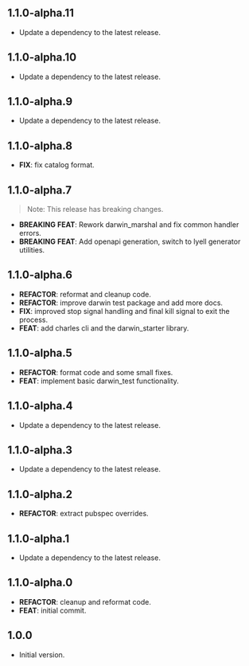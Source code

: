 ## 1.1.0-alpha.11

 - Update a dependency to the latest release.

## 1.1.0-alpha.10

 - Update a dependency to the latest release.

## 1.1.0-alpha.9

 - Update a dependency to the latest release.

## 1.1.0-alpha.8

 - **FIX**: fix catalog format.

## 1.1.0-alpha.7

> Note: This release has breaking changes.

 - **BREAKING** **FEAT**: Rework darwin_marshal and fix common handler errors.
 - **BREAKING** **FEAT**: Add openapi generation, switch to lyell generator utilities.

## 1.1.0-alpha.6

 - **REFACTOR**: reformat and cleanup code.
 - **REFACTOR**: improve darwin test package and add more docs.
 - **FIX**: improved stop signal handling and final kill signal to exit the process.
 - **FEAT**: add charles cli and the darwin_starter library.

## 1.1.0-alpha.5

 - **REFACTOR**: format code and some small fixes.
 - **FEAT**: implement basic darwin_test functionality.

## 1.1.0-alpha.4

 - Update a dependency to the latest release.

## 1.1.0-alpha.3

 - Update a dependency to the latest release.

## 1.1.0-alpha.2

 - **REFACTOR**: extract pubspec overrides.

## 1.1.0-alpha.1

 - Update a dependency to the latest release.

## 1.1.0-alpha.0

 - **REFACTOR**: cleanup and reformat code.
 - **FEAT**: initial commit.

## 1.0.0

- Initial version.
